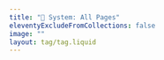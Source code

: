 ```yaml
---
title: "💜 System: All Pages"
eleventyExcludeFromCollections: false
image: ""
layout: tag/tag.liquid
---
```


